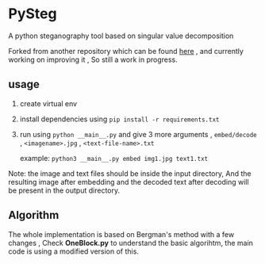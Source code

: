# PySteg
A python steganography tool based on singular value decomposition

Forked from another repository which can be found [here](https://github.com/rodartha/SVD_Steg) , and currently working on improving it , So still a work in progress. 

## usage 
1. create virtual env
2. install dependencies using `pip install -r requirements.txt`
3. run using `python __main__.py` and give 3 more arguments , `embed/decode` , `<imagename>.jpg` , `<text-file-name>.txt`

   example: `python3 __main__.py embed img1.jpg text1.txt`
   
Note: the image and text files should be inside the input directory, And the resulting image after embedding and the decoded text after decoding will be present in the output directory.

## Algorithm
The whole implementation is based on Bergman's method with a few changes , Check **OneBlock.py** to understand the basic algorihtm,
the main code is using a modified version of this.
